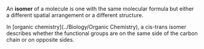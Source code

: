 An **isomer** of a molecule is one with the same molecular formula but either a different spatial arrangement or a different structure.

In [organic chemistry](../Biology/Organic Chemistry), a cis-trans isomer describes whether the functional groups are on the same side of the carbon chain or on opposite sides.